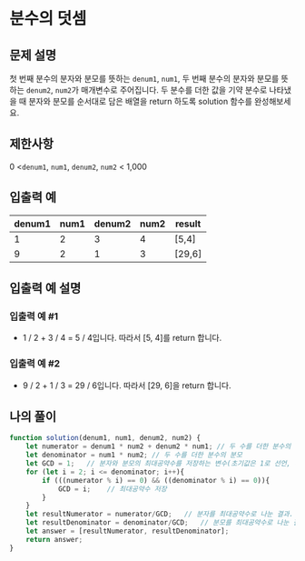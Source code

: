 # 분수의 덧셈

## 문제 설명
첫 번째 분수의 분자와 분모를 뜻하는 `denum1`, `num1`, 두 번째 분수의 분자와 분모를 뜻하는 `denum2`, `num2`가 매개변수로 주어집니다. 두 분수를 더한 값을 기약 분수로 나타냈을 때 분자와 분모를 순서대로 담은 배열을 return 하도록 solution 함수를 완성해보세요.

## 제한사항
0 <`denum1`, `num1`, `denum2`, `num2` < 1,000

## 입출력 예
|denum1|num1|denum2|num2|result|
|----|----|----|----|----|
|1|2|3|4|[5,4]|
|9|2|1|3|[29,6]|

## 입출력 예 설명
### 입출력 예 #1
- 1 / 2 + 3 / 4 = 5 / 4입니다. 따라서 [5, 4]를 return 합니다.
### 입출력 예 #2
- 9 / 2 + 1 / 3 = 29 / 6입니다. 따라서 [29, 6]을 return 합니다.

## 나의 풀이
```js
function solution(denum1, num1, denum2, num2) {
    let numerator = denum1 * num2 + denum2 * num1; // 두 수를 더한 분수의 분자
    let denominator = num1 * num2; // 두 수를 더한 분수의 분모
    let GCD = 1;   // 분자와 분모의 최대공약수를 저장하는 변수(초기값은 1로 선언, 서로소일 경우 최대공약수는 1)
    for (let i = 2; i <= denominator; i++){
        if (((numerator % i) == 0) && ((denominator % i) == 0)){
            GCD = i;    // 최대공약수 저장
        }
    }
    let resultNumerator = numerator/GCD;   // 분자를 최대공약수로 나눈 결과.
    let resultDenominator = denominator/GCD;   // 분모를 최대공약수로 나눈 결과
    let answer = [resultNumerator, resultDenominator];
    return answer;
}
```

